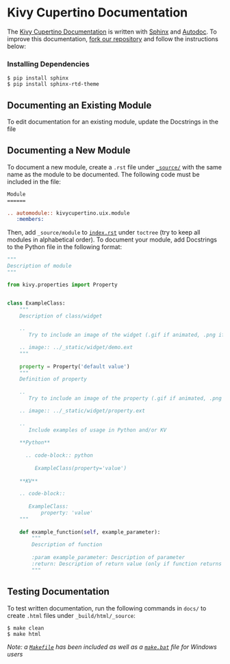 # Kivy Cupertino Documentation

The [Kivy Cupertino Documentation](https://kivy-cupertino.rtfd.io) is written with [Sphinx](https://www.sphinx-doc.org/en/master/)
and [Autodoc](https://www.sphinx-doc.org/en/master/usage/extensions/autodoc.html). To improve this documentation,
[fork our repository](https://github.com/cmdvmd/kivy-cupertino/fork) and follow the instructions below:

### Installing Dependencies

```shell
$ pip install sphinx
$ pip install sphinx-rtd-theme
```

## Documenting an Existing Module

To edit documentation for an existing module, update the Docstrings in the file

## Documenting a New Module

To document a new module, create a `.rst` file under [`_source/`](_source) with the same name as
the module to be documented. The following code must be included in the file:

```rst
Module
======

.. automodule:: kivycupertino.uix.module
   :members:
```

Then, add `_source/module` to [`index.rst`](index.rst) under `toctree` (try to keep all modules in alphabetical order).
To document your module, add Docstrings to the Python file in the following format:

```python
"""
Description of module
"""

from kivy.properties import Property


class ExampleClass:
    """
    Description of class/widget
    
    ..
       Try to include an image of the widget (.gif if animated, .png if still)

    .. image:: ../_static/widget/demo.ext
    """
    
    property = Property('default value')
    """
    Definition of property
    
    ..
       Try to include an image of the property (.gif if animated, .png if still)

    .. image:: ../_static/widget/property.ext
    
    ..
       Include examples of usage in Python and/or KV
    
    **Python**
    
      .. code-block:: python
      
         ExampleClass(property='value')
     
    **KV**
    
    .. code-block::
    
       ExampleClass:
           property: 'value'
    """
    
    def example_function(self, example_parameter):
        """
        Description of function
        
        :param example_parameter: Description of parameter
        :return: Description of return value (only if function returns a value)
        """
```

## Testing Documentation

To test written documentation, run the following commands in `docs/` to create `.html` files under `_build/html/_source`:

```shell
$ make clean
$ make html
```
_Note: a [`Makefile`](Makefile) has been included as well as a [`make.bat`](make.bat) file for Windows users_

